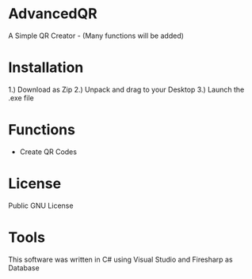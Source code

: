 # AdvancedQR
A Simple QR Creator - (Many functions will be added)

# Installation
1.) Download as Zip 
2.) Unpack and drag to your Desktop
3.) Launch the .exe file

# Functions
- Create QR Codes

# License
Public GNU License

# Tools
This software was written in C# using Visual Studio and Firesharp as Database
